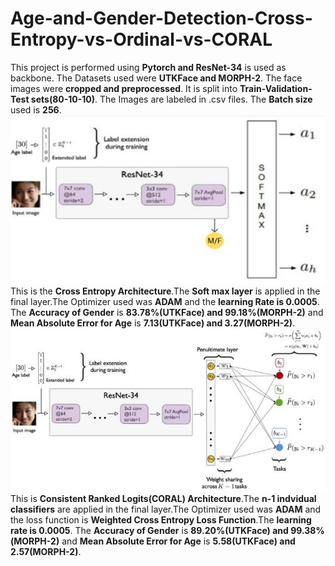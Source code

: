 # Age-and-Gender-Detection-Cross-Entropy-vs-Ordinal-vs-CORAL
This project is performed using **Pytorch and ResNet-34** is used as backbone. The Datasets used were **UTKFace and MORPH-2**. The face images were **cropped and preprocessed**. It is split into **Train-Validation-Test sets(80-10-10)**. The Images are labeled in .csv files. The **Batch size** used is **256**.
![Cross Entropy](https://github.com/Chirag-Sai-Panuganti/Age-and-Gender-Detection-Cross-Entropy-vs-Ordinal-vs-CORAL/blob/main/Architectures/Cross%20Entropy.JPG)
This is the **Cross Entropy Architecture**.The **Soft max layer** is applied in the final layer.The Optimizer used was **ADAM** and the **learning Rate is 0.0005**. The **Accuracy of Gender** is **83.78%(UTKFace) and 99.18%(MORPH-2)** and **Mean Absolute Error for Age** is **7.13(UTKFace) and 3.27(MORPH-2)**.
![CORAL](https://github.com/Chirag-Sai-Panuganti/Age-and-Gender-Detection-Cross-Entropy-vs-Ordinal-vs-CORAL/blob/main/Architectures/CORAL.JPG)
This is **Consistent Ranked Logits(CORAL) Architecture**.The **n-1 indvidual classifiers** are applied in the final layer.The Optimizer used was **ADAM** and the loss function is **Weighted Cross Entropy Loss Function**.The **learning rate is 0.0005**. The **Accuracy of Gender** is **89.20%(UTKFace) and 99.38%(MORPH-2)** and **Mean Absolute Error for Age** is **5.58(UTKFace) and 2.57(MORPH-2)**.
